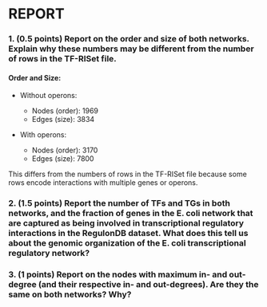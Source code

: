 # REPORT

### 1. (0.5 points) Report on the order and size of both networks. Explain why these numbers may be different from the number of rows in the TF-RISet file. 
#### Order and Size:
- Without operons:
    - Nodes (order): 1969
    - Edges (size): 3834

- With operons:
    - Nodes (order): 3170
    - Edges (size): 7800

This differs from the numbers of rows in the TF-RISet file because some rows encode interactions with multiple genes or operons.

### 2. (1.5 points) Report the number of TFs and TGs in both networks, and the fraction of genes in the E. coli network that are captured as being involved in transcriptional regulatory interactions in the RegulonDB dataset. What does this tell us about the genomic organization of the E. coli transcriptional regulatory network? 




### 3. (1 points) Report on the nodes with maximum in- and out-degree (and their respective in- and out-degrees). Are they the same on both networks? Why?
